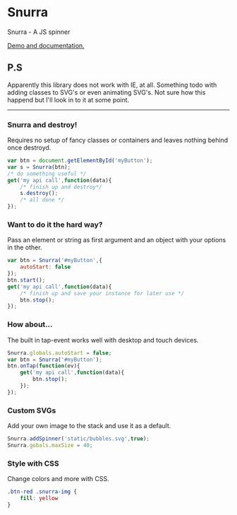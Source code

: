 # Snurra
Snurra - A JS spinner

[Demo and documentation.](http://www.tomasgreen.se/snurra/)


## P.S

Apparently this library does not work with IE, at all. Something todo with adding classes to SVG's or even animating SVG's. Not sure how this happend but I'll look in to it at some point.

---

### Snurra and destroy!

Requires no setup of fancy classes or containers and leaves nothing behind once destroyd.

```js
var btn = document.getElementById('myButton');
var s = Snurra(btn);
/* do something useful */
get('my api call',function(data){
    /* finish up and destroy*/
    s.destroy();
    /* all done */
});
```

### Want to do it the hard way?

Pass an element or string as first argument and an object with your options in the other.

```js
var btn = Snurra('#myButton',{
    autoStart: false
});
btn.start();
get('my api call',function(data){
    /* finish up and save your instance for later use */
    btn.stop();
});
```

### How about...
The built in tap-event works well with desktop and touch devices.

```js
Snurra.globals.autoStart = false;
var btn = Snurra('#myButton');
btn.onTap(function(ev){
    get('my api call',function(data){
        btn.stop();
    });
});
```

### Custom SVGs
Add your own image to the stack and use it as a default.

```js
Snurra.addSpinner('static/bubbles.svg',true);
Snurra.gobals.maxSize = 40;
```

### Style with CSS
Change colors and more with CSS.

```css
.btn-red .snurra-img {
    fill: yellow
}
```
